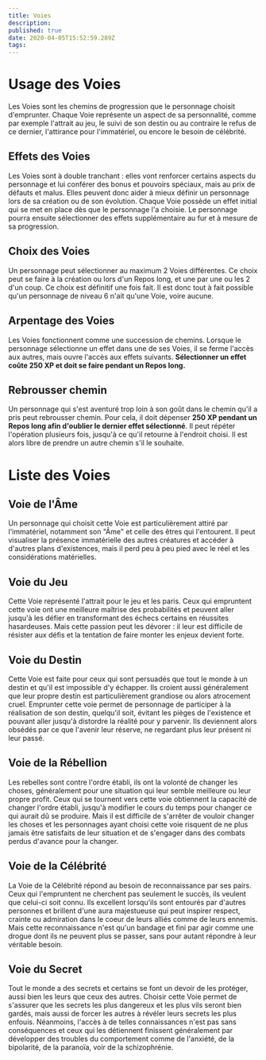 ```yaml
---
title: Voies
description: 
published: true
date: 2020-04-05T15:52:59.289Z
tags: 
---
```


# Usage des Voies
Les Voies sont les chemins de progression que le personnage choisit d'emprunter. Chaque Voie représente un aspect de sa personnalité, comme par exemple l'attrait au jeu, le suivi de son destin ou au contraire le refus de ce dernier, l'attirance pour l'immatériel, ou encore le besoin de célébrité. 
## Effets des Voies
Les Voies sont à double tranchant : elles vont renforcer certains aspects du personnage et lui conférer des bonus et pouvoirs spéciaux, mais au prix de défauts et malus. Elles peuvent donc aider à mieux définir un personnage lors de sa création ou de son évolution.
Chaque Voie possède un effet initial qui se met en place dès que le personnage l'a choisie. Le personnage pourra ensuite sélectionner des effets supplémentaire au fur et à mesure de sa progression.
## Choix des Voies
Un personnage peut sélectionner au maximum 2 Voies différentes. Ce choix peut se faire à la création ou lors d'un Repos long, et une par une ou les 2 d'un coup. Ce choix est définitif une fois fait. Il est donc tout à fait possible qu'un personnage de niveau 6 n'ait qu'une Voie, voire aucune.
## Arpentage des Voies
Les Voies fonctionnent comme une succession de chemins. Lorsque le personnage sélectionne un effet dans une de ses Voies, il se ferme l'accès aux autres, mais ouvre l'accès aux effets suivants. **Sélectionner un effet coûte 250 XP et doit se faire pendant un Repos long.**
## Rebrousser chemin
Un personnage qui s'est aventuré trop loin à son goût dans le chemin qu'il a pris peut rebrousser chemin. Pour cela, il doit dépenser **250 XP pendant un Repos long afin d'oublier le dernier effet sélectionné**. Il peut répéter l'opération plusieurs fois, jusqu'à ce qu'il retourne à l'endroit choisi. Il est alors libre de prendre un autre chemin s'il le souhaite.

# Liste des Voies
## Voie de l'Âme
Un personnage qui choisit cette Voie est particulièrement attiré par l'immatériel, notamment son "Âme" et celle des êtres qui l'entourent. Il peut visualiser la présence immatérielle des autres créatures et accéder à d'autres plans d'existences, mais il perd peu à peu pied avec le réel et les considérations matérielles.
## Voie du Jeu
Cette Voie représenté l'attrait pour le jeu et les paris. Ceux qui empruntent cette voie ont une meilleure maîtrise des probabilités et peuvent aller jusqu'à les défier en transformant des échecs certains en réussites hasardeuses. Mais cette passion peut les dévorer : il leur est difficile de résister aux défis et la tentation de faire monter les enjeux devient forte. 
## Voie du Destin
Cette Voie est faite pour ceux qui sont persuadés que tout le monde à un destin et qu'il est impossible d'y échapper. Ils croient aussi généralement que leur propre destin est particulièrement grandiose ou alors atrocement cruel. Emprunter cette voie permet de personnage de participer à la réalisation de son destin, quelqu'il soit, évitant les pièges de l'existence et pouvant aller jusqu'à distordre la réalité pour y parvenir. Ils deviennent alors obsédés par ce que l'avenir leur réserve, ne regardant plus leur présent ni leur passé.
## Voie de la Rébellion
Les rebelles sont contre l'ordre établi, ils ont la volonté de changer les choses, généralement pour une situation qui leur semble meilleure ou leur propre profit. Ceux qui se tournent vers cette voie obtiennent la capacité de changer l'ordre établi, jusqu'à modifier le cours du temps pour changer ce qui aurait dû se produire. Mais il est difficile de s'arrêter de vouloir changer les choses et les personnages ayant choisi cette voie risquent de ne plus jamais être satisfaits de leur situation et de s'engager dans des combats perdus d'avance pour la changer.
## Voie de la Célébrité
La Voie de la Célébrité répond au besoin de reconnaissance par ses pairs. Ceux qui l'empruntent ne cherchent pas seulement le succès, ils veulent que celui-ci soit connu. Ils excellent lorsqu'ils sont entourés par d'autres personnes et brillent d'une aura majestueuse qui peut inspirer respect, crainte ou admiration dans le coeur de leurs alliés comme de leurs ennemis. Mais cette reconnaissance n'est qu'un bandage et fini par agir comme une drogue dont ils ne peuvent plus se passer, sans pour autant répondre à leur véritable besoin.
## Voie du Secret
Tout le monde a des secrets et certains se font un devoir de les protéger, aussi bien les leurs que ceux des autres. Choisir cette Voie permet de s'assurer que les secrets les plus dangereux et les plus vils seront bien gardés, mais aussi de forcer les autres à révéler leurs secrets les plus enfouis. Néanmoins, l'accès à de telles connaissances n'est pas sans conséquences et ceux qui les détiennent finissent généralement par développer des troubles du comportement comme de l'anxiété, de la bipolarité, de la paranoïa, voir de la schizophrénie.




